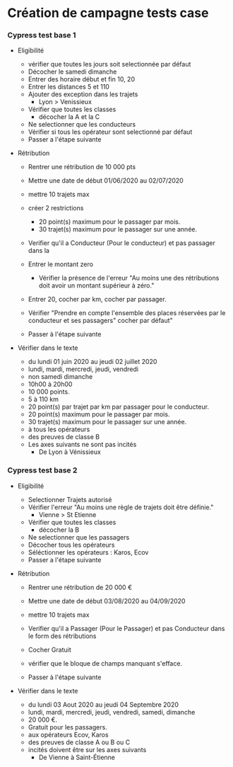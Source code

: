 # Création de campagne tests case 

### Cypress test base 1

- Eligibilité
	- vérifier que toutes les jours soit selectionnée par défaut 
	- Décocher le samedi dimanche
	- Entrer des horaire début et fin 10, 20
	- Entrer les distances 5 et 110
	- Ajouter des exception dans les trajets
		- Lyon > Venissieux
	- Vérifier que toutes les classes
		- décocher la A et la C
	- Ne selectionner que les conducteurs
	- Vérifier si tous les opérateur sont selectionné par défaut
	- Passer a l'étape suivante
- Rétribution
	- Rentrer une rétribution de 10 000 pts
	- Mettre une date de début 01/06/2020 au 02/07/2020
	- mettre 10 trajets max
	- créer 2 restrictions
		- 20 point(s) maximum pour le passager par mois.
		- 30 trajet(s) maximum pour le passager sur une année.
	- Verifier qu'il a Conducteur (Pour le conducteur) et pas passager dans la
	- Entrer le montant zero
		- Vérifier la présence de l'erreur "Au moins une des rétributions doit avoir un montant supérieur à zéro."
	- Entrer 20, cocher par km, cocher par passager.
	- Vérifier "Prendre en compte l'ensemble des places réservées par le conducteur et ses passagers" cocher par défaut"
	
	- Passer à l'étape suivante
	
- Vérifier dans le texte
	- du lundi 01 juin 2020 au jeudi 02 juillet 2020
	- lundi, mardi, mercredi, jeudi, vendredi
	- non samedi dimanche 
	- 10h00 à 20h00
	- 10 000 points.
	- 5 à 110 km
	- 20 point(s) par trajet par km par passager pour le conducteur.
	- 20 point(s) maximum pour le passager par mois.
	- 30 trajet(s) maximum pour le passager sur une année.
	- à tous les opérateurs
	- des preuves de classe B
  - Les axes suivants ne sont pas incités
	- De Lyon à Vénissieux	

### Cypress test base 2

- Eligibilité

	- Selectionner Trajets autorisé
    - Vérifier l'erreur "Au moins une règle de trajets doit être définie."
		- Vienne > St Etienne
	- Vérifier que toutes les classes
		- décocher la B
	- Ne selectionner que les passagers
	- Décocher tous les opérateurs
    - Séléctionner les opérateurs : Karos, Ecov 
	- Passer a l'étape suivante
- Rétribution
	- Rentrer une rétribution de 20 000 €
	- Mettre une date de début 03/08/2020 au 04/09/2020
	- mettre 10 trajets max
	
	- Verifier qu'il a Passager (Pour le Passager) et pas Conducteur dans le form des rétributions
	- Cocher Gratuit
    - vérifier que le bloque de champs manquant s'efface.
	- Passer à l'étape suivante
	
- Vérifier dans le texte
	- du lundi 03 Aout 2020 au jeudi 04 Septembre 2020
	- lundi, mardi, mercredi, jeudi, vendredi, samedi, dimanche
	- 20 000 €.
	- Gratuit pour les passagers.
	- aux opérateurs Ecov, Karos
	- des preuves de classe A ou B ou C
  - incités doivent être sur les axes suivants
	- De Vienne à Saint-Étienne	



	
		
